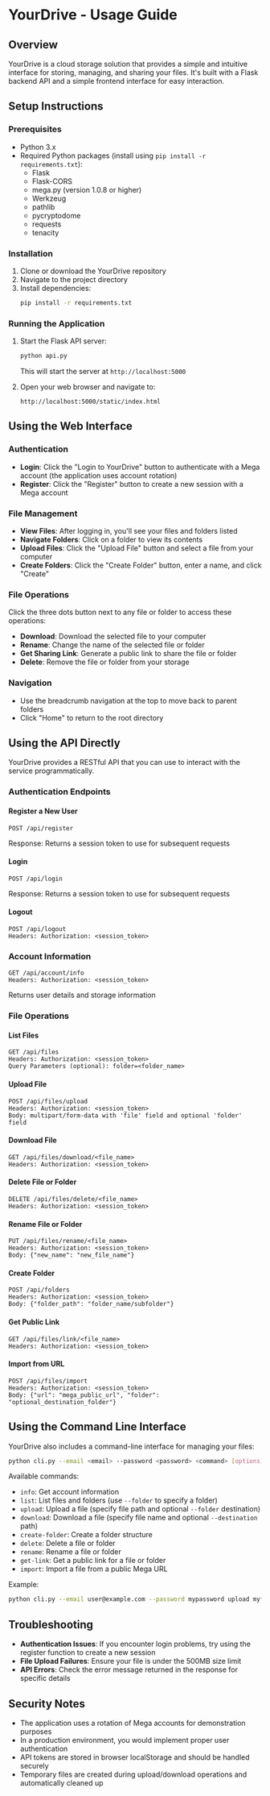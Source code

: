 # YourDrive - Usage Guide

## Overview
YourDrive is a cloud storage solution that provides a simple and intuitive interface for storing, managing, and sharing your files. It's built with a Flask backend API and a simple frontend interface for easy interaction.

## Setup Instructions

### Prerequisites
- Python 3.x
- Required Python packages (install using `pip install -r requirements.txt`):
  - Flask
  - Flask-CORS
  - mega.py (version 1.0.8 or higher)
  - Werkzeug
  - pathlib
  - pycryptodome
  - requests
  - tenacity

### Installation
1. Clone or download the YourDrive repository
2. Navigate to the project directory
3. Install dependencies:
   ```bash
   pip install -r requirements.txt
   ```

### Running the Application
1. Start the Flask API server:
   ```bash
   python api.py
   ```
   This will start the server at `http://localhost:5000`

2. Open your web browser and navigate to:
   ```
   http://localhost:5000/static/index.html
   ```

## Using the Web Interface

### Authentication
- **Login**: Click the "Login to YourDrive" button to authenticate with a Mega account (the application uses account rotation)
- **Register**: Click the "Register" button to create a new session with a Mega account

### File Management
- **View Files**: After logging in, you'll see your files and folders listed
- **Navigate Folders**: Click on a folder to view its contents
- **Upload Files**: Click the "Upload File" button and select a file from your computer
- **Create Folders**: Click the "Create Folder" button, enter a name, and click "Create"

### File Operations
Click the three dots button next to any file or folder to access these operations:

- **Download**: Download the selected file to your computer
- **Rename**: Change the name of the selected file or folder
- **Get Sharing Link**: Generate a public link to share the file or folder
- **Delete**: Remove the file or folder from your storage

### Navigation
- Use the breadcrumb navigation at the top to move back to parent folders
- Click "Home" to return to the root directory

## Using the API Directly

YourDrive provides a RESTful API that you can use to interact with the service programmatically.

### Authentication Endpoints

#### Register a New User
```
POST /api/register
```
Response: Returns a session token to use for subsequent requests

#### Login
```
POST /api/login
```
Response: Returns a session token to use for subsequent requests

#### Logout
```
POST /api/logout
Headers: Authorization: <session_token>
```

### Account Information
```
GET /api/account/info
Headers: Authorization: <session_token>
```
Returns user details and storage information

### File Operations

#### List Files
```
GET /api/files
Headers: Authorization: <session_token>
Query Parameters (optional): folder=<folder_name>
```

#### Upload File
```
POST /api/files/upload
Headers: Authorization: <session_token>
Body: multipart/form-data with 'file' field and optional 'folder' field
```

#### Download File
```
GET /api/files/download/<file_name>
Headers: Authorization: <session_token>
```

#### Delete File or Folder
```
DELETE /api/files/delete/<file_name>
Headers: Authorization: <session_token>
```

#### Rename File or Folder
```
PUT /api/files/rename/<file_name>
Headers: Authorization: <session_token>
Body: {"new_name": "new_file_name"}
```

#### Create Folder
```
POST /api/folders
Headers: Authorization: <session_token>
Body: {"folder_path": "folder_name/subfolder"}
```

#### Get Public Link
```
GET /api/files/link/<file_name>
Headers: Authorization: <session_token>
```

#### Import from URL
```
POST /api/files/import
Headers: Authorization: <session_token>
Body: {"url": "mega_public_url", "folder": "optional_destination_folder"}
```

## Using the Command Line Interface

YourDrive also includes a command-line interface for managing your files:

```bash
python cli.py --email <email> --password <password> <command> [options]
```

Available commands:
- `info`: Get account information
- `list`: List files and folders (use `--folder` to specify a folder)
- `upload`: Upload a file (specify file path and optional `--folder` destination)
- `download`: Download a file (specify file name and optional `--destination` path)
- `create-folder`: Create a folder structure
- `delete`: Delete a file or folder
- `rename`: Rename a file or folder
- `get-link`: Get a public link for a file or folder
- `import`: Import a file from a public Mega URL

Example:
```bash
python cli.py --email user@example.com --password mypassword upload myfile.txt --folder Documents
```

## Troubleshooting

- **Authentication Issues**: If you encounter login problems, try using the register function to create a new session
- **File Upload Failures**: Ensure your file is under the 500MB size limit
- **API Errors**: Check the error message returned in the response for specific details

## Security Notes

- The application uses a rotation of Mega accounts for demonstration purposes
- In a production environment, you would implement proper user authentication
- API tokens are stored in browser localStorage and should be handled securely
- Temporary files are created during upload/download operations and automatically cleaned up